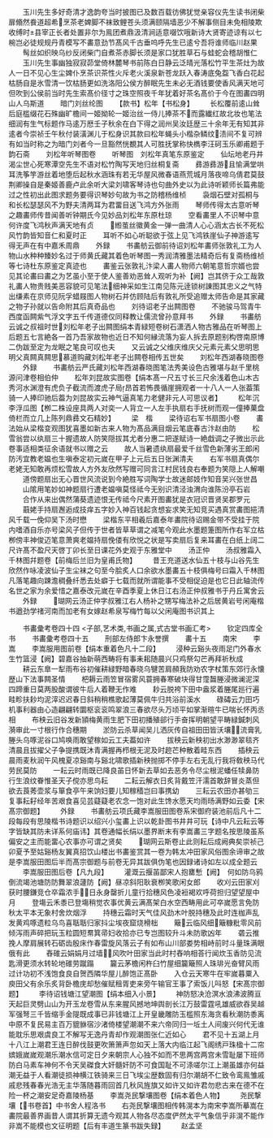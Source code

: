<!-- { "loadSidebar": true } -->
　　玉川先生多好奇清才逸韵夸当时披图已及数百载彷佛犹觉亲容仪先生读书闭柴扉翛然飬道超希烹茶老婢脚不袜致鲤苍头须满颐隔墙恶少不解事侧目未免相陵欺收缚时县宰正长者处置非尔为鳯团煮鼎汲清涧适意啜饮哦新诗大贤寄迹谅有以七椀岂必徒规规丹青模写不畵意劲节髙风千古垂呜呼先生已逺兮吾将谁师临川赵果
　　髩丝如织映乌纱反闭柴门自煮茶赤脚长须是家口犹胜草石与蛙蛇会稽胡惟仁
　　玉川先生事幽独寂寂茆堂倚林麓琴书前陈白日静云泛晴光落松竹平生茶灶为故人一日不见心生尘婢仆烹茶识茶性火斥老火溪泉新苍龙跃入春涛底兔盌飞香白花起枯肠自是氷雪清一饮枯肠更如洗洛阳公侯方醉眠先生未必无酒钱要使香风满天地可但吹到公侯前当时先生索髙价径寸之珠空照夜千年犹着好茶名髙价于今在图畵四明山人乌斯道
　　暗门刘丝纶图
　　【款书】松年【书松身】
　　长松覆前逺山耸后庭槛缀花石殊幽旷檐间一姬拗轮一姬治丝一侍儿捧茶不而露纎红故北妆也笔法细润有生气标题作马逺万厯壬子秋余在白下得之润州吴汝廷歴三十余年无有知其非逺者今崇祯壬午秋付装潢渊儿于松身识其款曰松年蝇头小楷杂鳞纹渍间不复可辨有如当时称之为暗门刘者今一旦豁然恍覩其人可胜抚掌称快檇李汪砢玉乐卿甫题于韵石斋
　　刘松年听琴图卷
　　听琴图　刘松年真笔东原鉴定
　　仙坛地老丹井渴尘世心死寒潭空先生不语对松竹陶写天地归丝桐复斋
　　彞游彞游且愉满堂哄耳洗筝竽游丝着地堕后起秋水涵珠有若无华屋风微春语燕荒城月落夜啼乌倩君莫鼓荆卿操自是秦姬善鹿卢此余听大梁刘啸客琴诗也句曲外史以为此诗听颖师长篇弗能过之性初出此图求题务要得识琴妙句故为书之防稽杨维桢
　　袅烟石壁对孤桐与和长松瑟瑟风不为野夫清两耳为君畱目送飞鸿方外张雨
　　琴师传得太古意听琴之趣畵师传昔闻善听钟期氏今见妙品刘松年东原杜琼
　　空看畵里人不识琴中意何许度飞鸿秋声满天地有贞
　　縆茧丝徽黄金一弹一曲清人心心涵太古长不死松风竹韵皆知音仁和夏时正
　　耳听不如心听聪欲于弦上见飞鸿铁崖仙子神游逺写得无声在有中嘉禾周鼎
　　外録
　　书畵舫云御前待诏刘松年畵师张敦礼工为人物山水种种臻妙名过于师黄氏藏其着色听琴图一秀润清雅墨法精奇后有复斋杨维桢等七诗杜东原鉴定真迹也
　　畵鉴云张敦礼汴梁人畵人物师六朝笔意哲宗婿也尝见其论畵曰畵之为艺虽小至于使人鉴善劝恶耸人观听为补【阙】岂其侪于众工哉敦礼畵人物贵贱美恶容貌可见笔法细神采如生江南见陈元逹锁树諌图其忠义之气特出缣素在京师见阮孚蜡屐图人物树石并仿顾陆后有敦礼所受追赠太师告命是其家藏之物子孙就以告命附其后真奇品也
　　刘待诏老子出闗图卷
　　不驰骏马驾青牛西度函闗紫气浮文字五千传道德仅同释教让儒流曾孙意拜书
　　外録
　　书畵舫云诚之叔祖时世刘松年老子出闗图绢本青緑短卷树石潇洒人物古雅品在听琴图上后题五七言絶各一首乃吾家故物也近日不知何縁流落为妄人拆去原题别构啓南原博二伪跋至定为龙眠之笔良可叹也夫
　　又云诚之父维庆维庆父元素元素父思明思明父真闗真闗思慕道购藏刘松年老子出闗卷相传五世矣
　　刘松年西湖春晓图卷
　　外録
　　书畵舫云严氏藏刘松年西湖春晓图笔法秀美设色古雅堪与赵千里桃源问津卷相伯仲
　　松年刘昆故实图卷【绢本髙一尺五寸长三尺余浅着色山木古秀河水渊澄有虎负子截流而渡虎子局昂首若怖畏循崖拥观者一十八人一人张葢策骑一人捧印驰后葢为刘昆故实云神气逼真笔力老健非元人可思议者】
　　松年沉李浮瓜图【栁二株设座具两人对奕一人背立一人左手执扇右手抚树而观一僮捧菓盘倚栏而立几上陈列鼎彞文石精妙】
　　梁　楷
　　梁待诏右军书扇图小卷
　　畵法始从梁楷变观图犹喜墨如新古来人物为髙品满目烟云笔底春古汴赵由防
　　松雪翁尝以纨扇三十握遗故人防笑隠拔其尤者分惠二把遂赋诗一絶戱调之子微出示此卷事适相类征余语就书以赠之云
　　故人当暑遗纨扇最爱千丝雪色新薄劣王郎闲防汚宜教老媪也生嗔泰定初元嵗在甲子上元后五日张渊清夫
　　右军书扇真偶尔老姥无知敢再烦松雪故人方外友欣然写赠可同言江村民钱良右奉题为笑隠上人解嘲
　　道傍题扇出无心晋世风流说到今絶胜写词陶学士故迷邮妓作知音吴兴张世昌
　　山隂用笔妙如神题扇行遭老媪嗔莫怪祗今无别识清泾浊渭向谁陈汾亭石岩
　　合作从来出偶然蒲葵遗迹恨无传祗今尺素开图畵犹是衣冠识晋贤吴郡罗元
　　蕺姥手持扇邂逅成技痒五字妙入神百钱起贪想妄求笑无知竞买遇真赏畵图挹清风千载一俛仰吴下汤时懋
　　梁楷东平相羲后嘉泰年畵院待诏赐金带不受挂于院内嗜酒自乐亦号梁风子但传于世者皆草草谓之减笔今观此水墨题箑图所作右军立枯栁傍丰神俊迈笔意萧爽老媪持扇俛偻有欣悦之状是写卖扇后复来耳畵在白纸上阔二尺许髙不盈尺天啓丁卯长至日课花外史观于东雅堂中
　　汤正仲
　　汤叔雅霜入千林图幷题卷【前梅后兰旧为皇甫氏物】
　　昔王充道送水仙五十枝与山谷先生欣然作咏凌波仙子生尘袜之句至今脍炙人口余欲水墨畵五十枝俱梅号曰霜入千林图凡落笔趣向踈澹稠叠纤悉去处癖于七载而就所谓能事不受相促迫是也它日此轴流传名世之家为余爱惜之嘉泰改元嵗在辛酉季夏上休日江右汤正仲叔雅书于丹丘寓舍云
　　外録
　　瑚网云汤正仲字叔雅江右人杨补之甥写梅法补之后居黄岩号闲庵楷书遒劲学禇河南而加老有女嫁赵希泉写梅竹每以父闲庵图书识其上










　　书畵彚考卷四十四
<子部,艺术类,书画之属,式古堂书画汇考>
　　钦定四库全书
　　书畵彚考卷四十五
　　刑部左侍郎卞永誉撰
　　畵十五
　　南宋
　　李　嵩
　　李嵩服用图前卷【绢本重着色凡十二段】
　　浸种云谿头夜雨足门外春水生竹篮浸【阙】碧嘉谷抽新萌西畴将有事耒耜随晨兴只鸡祭勾芒再拜祈秋成
　　耕云东臯一犁雨布谷初催耕緑野暗春晓乌犍苦肩頳我防劝农字杖策东郊行永懐歴山下法事闗圣情
　　杷耨云雨笠冒宿雾风蓑拥春寒破块得甘霪齧塍浸微澜泥深四蹄重日莫两股酸谓彼牛后人着鞭无作难
　　耖云脱袴下田中盎浆着塍尾廵行遍畦畛扶耖均泥滓迟迟春日斜稍稍樵歌起薄莫佩牛归共浴前溪水
　　碌碡云力田巧机事利器由心造翩翩转圜枢衮衮鸣翠浪三春欲尽头万顷平如掌渐暄牛已喘长怀丙丞相
　　布秧云旧谷发新頴梅黄雨生肥下田初播殖郤行手奋挥明朝望平畴緑鍼刺风漪审此一寸根行作合穗期
　　淤防云杀草闻吴儿洒灰传自祖田田皆沃壤流膏乳塍头乌啄泥谷口鸠唤雨敢望稼如云工夫葢如许
　　拔秧云新秧初出水渺渺翠毯齐清晨且拔擢父子争提携既沐青满握再栉根无泥及时趂芒种散着畦东西
　　插秧云晨雨麦秋润午风槐夏凉谿南与谿北啸歌插新秧抛掷不停手左右无乱行我将敎秧马代劳民莫防
　　一耘云时雨既已降良苖日怀新去草如去恶务令尽尘根泥蟠任犊鼻防行生浪纹眷惟圣天子傥亦思鸟耘
　　二耘云解衣日炙背戴笠汗濡首敢辞冒炎蒸但欲去莨莠壶浆与箪食亭午来饷妇要儿知稼穑岂曰事携幼
　　三耘云农田亦甚劬三复事耘耔经年苦艰食喜见芸薿薿老农念一饱对此生馋水愿天均雨旸满野如云委【宋髙宗御题】
　　外録
　　书畵舫云项氏藏李嵩服田图卷系宋御府装池前后凡十二段每段有思陵楷书诗题识以绍兴小玺畵上识以乾卦图书井井可玩【诗中凡云耘云等字皆缺其防未详系何庙讳】其卷通幅长绢以墨界断末有李嵩畵三字题名按思陵虽系偏安之主而能畱心农事亦可谓之贤矣
　　瑚网云斯卷止此则耘后成阙典矣崇祯己卯夏予至姑谿杨友翼真招饮山楼出书畵鉴赏其一卷为韩太冲田家风俗图余谛审之故是李嵩服田图后半而髙宗御题与前卷无异其跋俱伪笔也因録诸诗如左以成全题云
　　李嵩服田图后卷【凡九段】
　　灌溉云揠苖鄙宋人抱罋慙【阙】　何如防乌鸦倒流竭池塘防防舞翠浪蘧防【阙】昼凉斜阳耿衰栁笑歌闲女郎
　　收刈云田家刈获时腰鎌竞仓卒霜浓手日永身罄折儿童行拾穗风色凌裋褐欢呼荷担归望望屋中月
　　登塲云禾黍已登塲稍觉农事优黄云满髙架白水空西畴用此可卒嵗愿言免防秋太平本无象村舍炊烟浮
　　持穗云霜时天气佳风劲木叶脱持穗及此时连枷声乱发黄鸡啄遗粒乌鸟喜聒聒归家抖尘埃夜窟烧榾柮
　　簸云临风细簸糠粃零风前倾泻雨声碎把玩玉粒圆短帬箕帚妇收拾亦已专岂图较升斗未防歌凶年
　　砻云推挽人摩肩展转石砺齿殷床作春雷旋风落云子有如布山川部娄势相峙前时斗量珠满眼俄有此
　　舂碓云娟娟月过墙风吹叶田家当此时村舂响相荅行闻炊玉香防见流匙滑更须水转轮地碓劳蹴蹋
　　籭云茅檐闲杵臼竹屋细籭簸照人珠琲光奋臂风雨过计功初不浅饱食良自贺西隣华屋儿醉饱正髙卧
　　入仓云天寒牛在牢嵗暮粟入庾田父有余乐炙背卧檐庑却愁催赋租胥吏来旁午输官王事了索饭儿呌怒【宋髙宗御题】
　　李待诏钱塘江望潮图【绢本细入小景】
　　神防怒决沧溟水浪沸波腾亘天起巨灵劈山山为开玉龙卷雪从东来腥风撼地坤舆剖长江万鼓雷霆吼雄威欲吞吴越军强弩三千皆缩手金隄既成事已非钱塘江上开皇畿雕防玉槛照东海贪看秋潮防黍离中原不复民易主百万貔貅宿沙渚倚楼望潮潮不来六帝同归一坵土人间废兴何代无谁能耽乐思艰虞良工不解写无逸丹青却作观潮图张仁近如心
　　君不见十五湖上月十八江上潮君王连日醉伐鼓更吹箫箫声忽如天上落大内临江起飞阁绣戸珠楹十二帘嫔娥嵗嵗观潮乐潮水信可定日夕来朝宗人心独不如而不思两宫两宫未雪耻屡下班师防白马素车神何不令天吴磔食大奸髓奸防不可食国耻不可涤嗟尔江上潮虽雄亦何益潮无益于人看潮徒损神横江铁骑来三日飞埃尘歴数固有归尔潮胡不仁致令鸾鳯雏戚戚悲残春春光浩无主华落随暮雨回首几秋风旌旗又如许又如许君勿悲古来在德不在险一杯之潮安足奇嘉陵杨基
　　李嵩尧民撃壤图卷【绢本着色人物】
　　尧民撃壤【书卷首】中书舍人程洛书
　　右尧民撃壤图相传韩滉本为南宋李嵩所摹嵩在畵院最善界画昔人谓其折算无遗今观其人物各尽态度俨然太平气象信乎非滉不能作非嵩不能模也文征明题【后有丰道生篆书跋失録】
　　赵孟坚
